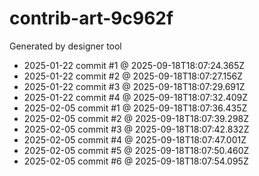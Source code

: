 # contrib-art-9c962f
Generated by designer tool
- 2025-01-22 commit #1 @ 2025-09-18T18:07:24.365Z
- 2025-01-22 commit #2 @ 2025-09-18T18:07:27.156Z
- 2025-01-22 commit #3 @ 2025-09-18T18:07:29.691Z
- 2025-01-22 commit #4 @ 2025-09-18T18:07:32.409Z
- 2025-02-05 commit #1 @ 2025-09-18T18:07:36.435Z
- 2025-02-05 commit #2 @ 2025-09-18T18:07:39.298Z
- 2025-02-05 commit #3 @ 2025-09-18T18:07:42.832Z
- 2025-02-05 commit #4 @ 2025-09-18T18:07:47.001Z
- 2025-02-05 commit #5 @ 2025-09-18T18:07:50.460Z
- 2025-02-05 commit #6 @ 2025-09-18T18:07:54.095Z
